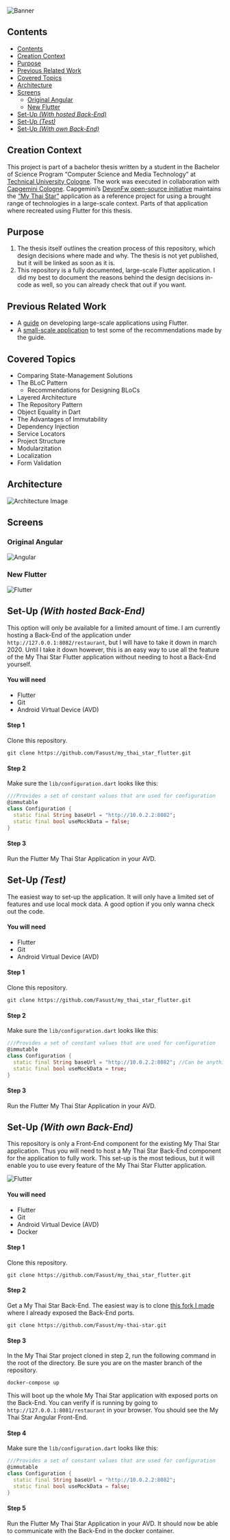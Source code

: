 ![Banner](https://github.com/Fasust/my-thai-star-flutter/blob/master/.additional_material/graphics/banner.png)

## Contents
- [Contents](#contents)
- [Creation Context](#creation-context)
- [Purpose](#purpose)
- [Previous Related Work](#previous-related-work)
- [Covered Topics](#covered-topics)
- [Architecture](#architecture)
- [Screens](#screens)
  - [Original Angular](#original-angular)
  - [New Flutter](#new-flutter)
- [Set-Up _(With hosted Back-End)_](#set-up-with-hosted-back-end)
- [Set-Up _(Test)_](#set-up-test)
- [Set-Up _(With own Back-End)_](#set-up-with-own-back-end)

## Creation Context 
This project is part of a bachelor thesis written by a student in the Bachelor of Science Program “Computer Science and Media Technology” at [Technical University Cologne](https://www.th-koeln.de/en/homepage_26.php). The work was executed in collaboration with [Capgemini Cologne](https://www.capgemini.com/us-en/). Capgemini’s [DevonFw open-source initiative](https://devonfw.com/index.html) maintains the [“My Thai Star”](https://github.com/devonfw/my-thai-star) application as a reference project for using a brought range of technologies in a large-scale context. Parts of that application where recreated using Flutter for this thesis.

## Purpose
1. The thesis itself outlines the creation process of this repository, which design decisions where made and why. The thesis is not yet published, but it will be linked as soon as it is.
2. This repository is a fully documented, large-scale Flutter application. I did my best to document the reasons behind the design decisions in-code as well, so you can already check that out if you want.

## Previous Related Work
- A [guide](https://github.com/devonfw-forge/devonfw4flutter) on developing large-scale applications using Flutter.
- A [small-scale application](https://github.com/Fasust/wisgen) to test some of the recommendations made by the guide.

## Covered Topics
- Comparing State-Management Solutions
- The BLoC Pattern
  - Recommendations for Designing BLoCs 
- Layered Architecture
- The Repository Pattern
- Object Equality in Dart
- The Advantages of Immutability
- Dependency Injection
- Service Locators
- Project Structure
- Modularzitation
- Localization
- Form Validation

## Architecture
![Architecture Image](https://github.com/Fasust/my-thai-star-flutter/blob/master/.additional_material/graphics/mts-architecture-dependencies-v5.png)

## Screens
### Original Angular
![Angular](https://github.com/Fasust/my-thai-star-flutter/blob/master/.additional_material/graphics/mts-screens.png)

### New Flutter
![Flutter](https://github.com/Fasust/my-thai-star-flutter/blob/master/.additional_material/graphics/mts-flutter-screens.png)


## Set-Up _(With hosted Back-End)_
This option will only be available for a limited amount of time. I am currently hosting a Back-End of the application under `http://127.0.0.1:8082/restaurant`, but I will have to take it down in march 2020. Until I take it down however, this is an easy way to use all the feature of the My Thai Star Flutter application without needing to host a Back-End yourself.

#### You will need
- Flutter 
- Git
- Android Virtual Device (AVD) 

#### Step 1
Clone this repository.
```
git clone https://github.com/Fasust/my_thai_star_flutter.git
```
#### Step 2
Make sure the `lib/configuration.dart` looks like this:

```dart
///Provides a set of constant values that are used for configuration
@immutable
class Configuration {
  static final String baseUrl = "http://10.0.2.2:8082";
  static final bool useMockData = false;
}
```

#### Step 3
Run the Flutter My Thai Star Application in your AVD.

## Set-Up _(Test)_
The easiest way to set-up the application. It will only have a limited set of features and use local mock data. A good option if you only wanna check out the code.

#### You will need
- Flutter 
- Git
- Android Virtual Device (AVD) 

#### Step 1
Clone this repository.
```
git clone https://github.com/Fasust/my_thai_star_flutter.git
```

#### Step 2
Make sure the `lib/configuration.dart` looks like this:

```dart
///Provides a set of constant values that are used for configuration
@immutable
class Configuration {
  static final String baseUrl = "http://10.0.2.2:8082"; //Can be anything as it wont be used when mock is true.
  static final bool useMockData = true;
}
```

#### Step 3
Run the Flutter My Thai Star Application in your AVD.

## Set-Up _(With own Back-End)_
This repository is only a Front-End component for the existing My Thai Star application. Thus you will need to host a My Thai Star Back-End component for the application to fully work. This set-up is the most tedious, but it will enable you to use every feature of the My Thai Star Flutter application.

![Flutter](https://github.com/Fasust/my-thai-star-flutter/blob/master/.additional_material/graphics/mts-flutter-components.PNG)

#### You will need
- Flutter 
- Git
- Android Virtual Device (AVD) 
- Docker

#### Step 1
Clone this repository.
```
git clone https://github.com/Fasust/my_thai_star_flutter.git
```

#### Step 2
Get a My Thai Star Back-End. The easiest way is to clone [this fork I made](https://github.com/Fasust/my-thai-star/tree/master) where I already exposed the Back-End ports.

```
git clone https://github.com/Fasust/my-thai-star.git
```

#### Step 3
In the My Thai Star project cloned in step 2, run the following command in the root of the directory. Be sure you are on the master branch of the repository.

```
docker-compose up
```

This will boot up the whole My Thai Star application with exposed ports on the Back-End. You can verify if is running by going to `http://127.0.0.1:8081/restaurant` in your browser. You should see the My Thai Star Angular Front-End.

#### Step 4
Make sure the `lib/configuration.dart` looks like this:

```dart
///Provides a set of constant values that are used for configuration
@immutable
class Configuration {
  static final String baseUrl = "http://10.0.2.2:8082";
  static final bool useMockData = false;
}
```

#### Step 5 
Run the Flutter My Thai Star Application in your AVD. It should now be able to communicate with the Back-End in the docker container.
